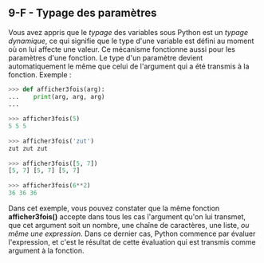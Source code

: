 ## 9-F - Typage des paramètres

Vous avez appris que le *typage* des variables sous Python est un
*typage dynamique*, ce qui signifie que le type d'une variable est
défini au moment où on lui affecte une valeur. Ce mécanisme fonctionne
aussi pour les paramètres d'une fonction. Le type d'un paramètre devient
automatiquement le même que celui de l'argument qui a été transmis à la
fonction. Exemple :



```python
>>> def afficher3fois(arg):
...    print(arg, arg, arg)
...
 
>>> afficher3fois(5)
5 5 5
 
>>> afficher3fois('zut')
zut zut zut
 
>>> afficher3fois([5, 7])
[5, 7] [5, 7] [5, 7]
 
>>> afficher3fois(6**2)
36 36 36
```



Dans cet exemple, vous pouvez constater que la même fonction
**afficher3fois()** accepte dans tous les cas l'argument qu'on lui
transmet, que cet argument soit un nombre, une chaîne de caractères, une
liste, *ou même une expression*. Dans ce dernier cas, Python commence
par évaluer l'expression, et c'est le résultat de cette évaluation qui
est transmis comme argument à la fonction.

